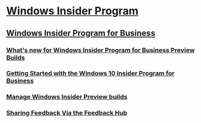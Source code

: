 # [Windows Insider Program](https://docs.microsoft.com/en-us/windows-insider/)
## [Windows Insider Program for Business](index.md)
### [What's new for Windows Insider Program for Business Preview Builds](wip-4-biz-whats-new.md)
### [Getting Started with the Windows 10 Insider Program for Business](wip-4-biz-get-started.md)
### [Manage Windows Insider Preview builds](wip-4-biz-manage-builds.md)
### [Sharing Feedback Via the Feedback Hub](wip-4-biz-feedback-hub.md)
